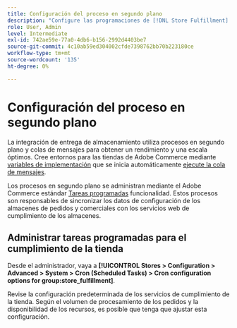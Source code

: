 ```yaml
---
title: Configuración del proceso en segundo plano
description: "Configure las programaciones de [!DNL Store Fulfillment] procesos en segundo plano utilizados para sincronizar datos con los servicios de cumplimiento."
role: User, Admin
level: Intermediate
exl-id: 742ae59e-77a0-4db6-b156-2992d4403be7
source-git-commit: 4c10ab59ed304002cfde7398762bb70b223180ce
workflow-type: tm+mt
source-wordcount: '135'
ht-degree: 0%

---
```



# Configuración del proceso en segundo plano

La integración de entrega de almacenamiento utiliza procesos en segundo plano y colas de mensajes para obtener un rendimiento y una escala óptimos. Cree entornos para las tiendas de Adobe Commerce mediante [variables de implementación](https://devdocs.magento.com/cloud/env/variables-deploy.html#cron_consumers_runner) que se inicia automáticamente [ejecute la cola de mensajes](https://devdocs.magento.com/guides/v2.4/config-guide/mq/rabbitmq-overview.html).

Los procesos en segundo plano se administran mediante el Adobe Commerce estándar [Tareas programadas](https://docs.magento.com/user-guide/system/cron.html) funcionalidad. Estos procesos son responsables de sincronizar los datos de configuración de los almacenes de pedidos y comerciales con los servicios web de cumplimiento de los almacenes.

## Administrar tareas programadas para el cumplimiento de la tienda

Desde el administrador, vaya a **[!UICONTROL Stores > Configuration > Advanced > System > Cron (Scheduled Tasks) > Cron configuration options for group:store_fulfillment]**.

Revise la configuración predeterminada de los servicios de cumplimiento de la tienda. Según el volumen de procesamiento de los pedidos y la disponibilidad de los recursos, es posible que tenga que ajustar esta configuración.
